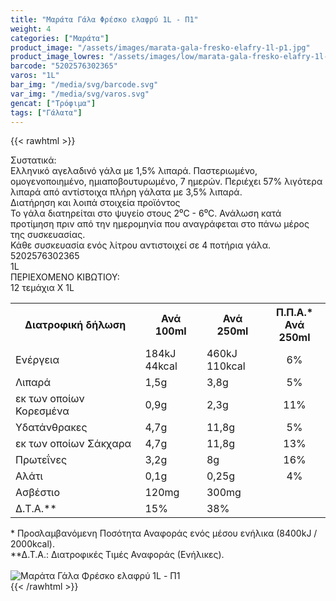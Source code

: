 ```yaml
---
title: "Μαράτα Γάλα Φρέσκο ελαφρύ 1L - Π1"
weight: 4
categories: ["Μαράτα"]
product_image: "/assets/images/marata-gala-fresko-elafry-1l-p1.jpg"
product_image_lowres: "/assets/images/low/marata-gala-fresko-elafry-1l-p1.jpg"
barcode: "5202576302365"
varos: "1L"
bar_img: "/media/svg/barcode.svg"
var_img: "/media/svg/varos.svg"
gencat: ["Τρόφιμα"]
tags: ["Γάλατα"]
---
```

{{< rawhtml >}}

<div class="sload269"><div class="product"><div id="sistatika">Συστατικά:</div><div class="alltext">Ελληνικό αγελαδινό γάλα με 1,5% λιπαρά. Παστεριωμένο, ομογενοποιημένο, ημιαποβουτυρωμένο, 7 ημερών. Περιέχει 57% λιγότερα λιπαρά από αντίστοιχα πλήρη γάλατα με 3,5% λιπαρά.<br></div><div id="loipa">Διατήρηση και λοιπά στοιχεία προϊόντος</div><div class="alltext">Το γάλα διατηρείται στο ψυγείο στους 2⁰C - 6⁰C. Ανάλωση κατά προτίμηση πριν από την ημερομηνία που αναγράφεται στο πάνω μέρος της συσκευασίας.<br>Κάθε συσκευασία ενός λίτρου αντιστοιχεί σε 4 ποτήρια γάλα.</div><div id="barcode"><div id="barimage1"></div><span id="bartext">5202576302365</span></div><div id="varos"><div id="varosimage1"></div><span id="varostext">1L</span></div><div id="kivotio">ΠΕΡΙΕΧΟΜΕΝΟ ΚΙΒΩΤΙΟΥ:<br>12 τεμάχια Χ 1L</div><div class="tabout"><table id="diatable"><tbody><tr><th>Διατροφική δήλωση</th><th>Ανά 100ml</th><th>Ανά 250ml</th><th>Π.Π.Α.*<br>Ανά 250ml</th></tr><tr><td class="texr2">Ενέργεια</td><td class="texr">184kJ<br>44kcal</td><td class="texr">460kJ<br>110kcal</td><td class="texr" style="text-align:center">6%</td></tr><tr><td class="texr2">Λιπαρά</td><td class="texr">1,5g</td><td class="texr">3,8g</td><td class="texr" style="text-align:center">5%</td></tr><tr><td class="gray">εκ των οποίων Κορεσμένα</td><td class="gray2">0,9g</td><td class="gray2">2,3g</td><td class="gray2" style="text-align:center">11%</td></tr><tr><td class="texr2">Yδατάνθρακες</td><td class="texr">4,7g</td><td class="texr">11,8g</td><td class="texr" style="text-align:center">5%</td></tr><tr><td class="gray">εκ των οποίων Σάκχαρα</td><td class="gray2">4,7g</td><td class="gray2">11,8g</td><td class="gray2" style="text-align:center">13%</td></tr><tr><td class="texr2">Πρωτεΐνες</td><td class="texr">3,2g</td><td class="texr">8g</td><td class="texr" style="text-align:center">16%</td></tr><tr><td class="texr2">Αλάτι</td><td class="texr">0,1g</td><td class="texr">0,25g</td><td class="texr" style="text-align:center">4%</td></tr><tr><td class="texr2">Ασβέστιο</td><td class="texr">120mg</td><td class="texr">300mg</td><td class="texr" style="text-align:center"></td></tr><tr><td class="texr2">Δ.Τ.Α.**</td><td class="texr">15%</td><td class="texr">38%</td><td class="texr" style="text-align:center"></td></tr></tbody></table></div><div class="alltext">* Προσλαμβανόμενη Ποσότητα Αναφοράς ενός μέσου ενήλικα (8400kJ / 2000kcal).<br>**Δ.Τ.Α.: Διατροφικές Τιμές Αναφοράς (Ενήλικες).</div><br><div class="pimg"><img alt="Μαράτα Γάλα Φρέσκο ελαφρύ 1L - Π1" title="Μαράτα Γάλα Φρέσκο ελαφρύ 1L - Π1" src="/assets/images/marata-gala-fresko-elafry-1l-p1.jpg"></div></div></div>
{{< /rawhtml >}}


